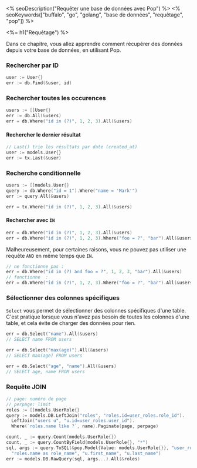 <% seoDescription("Requêter une base de données avec Pop") %>
<% seoKeywords(["buffalo", "go", "golang", "base de données", "requêtage", "pop"]) %>

<%= h1("Requêtage") %>

Dans ce chapitre, vous allez apprendre comment récupérer des données depuis votre base de données, en utilisant Pop.

### Rechercher par ID

```go
user := User{}
err := db.Find(&user, id)
```

### Rechercher toutes les occurences

```go
users := []User{}
err := db.All(&users)
err = db.Where("id in (?)", 1, 2, 3).All(&users)
```

#### Rechercher le dernier résultat

```go
// Last() trie les résultats par date (created_at)
user := models.User{}
err := tx.Last(&user)
```

### Recherche conditionnelle

```go
users := []models.User{}
query := db.Where("id = 1").Where("name = 'Mark'")
err := query.All(&users)

err = tx.Where("id in (?)", 1, 2, 3).All(&users)
```

#### Rechercher avec `IN`

```go
err = db.Where("id in (?)", 1, 2, 3).All(&users)
err = db.Where("id in (?)", 1, 2, 3).Where("foo = ?", "bar").All(&users)
```

Malheureusement, pour certaines raisons, vous ne pouvez pas utiliser une requête `AND` en même temps que `IN`.

```go
// ne fonctionne pas :
err = db.Where("id in (?) and foo = ?", 1, 2, 3, "bar").All(&users)
// fonctionne  :
err = db.Where("id in (?)", 1, 2, 3).Where("foo = ?", "bar").All(&users)
```

### Sélectionner des colonnes spécifiques
`Select` vous permet de sélectionner des colonnes spécifiques d'une table. C'est pratique lorsque vous n'avez pas besoin de toutes les colonnes d'une table, et cela évite de charger des données pour rien.
```go
err = db.Select("name").All(&users)
// SELECT name FROM users

err = db.Select("max(age)").All(&users)
// SELECT max(age) FROM users

err = db.Select("age", "name").All(&users)
// SELECT age, name FROM users
```

### Requête JOIN

```go
// page: numéro de page
// perpage: limit
roles := []models.UserRole{}
query := models.DB.LeftJoin("roles", "roles.id=user_roles.role_id").
  LeftJoin("users u", "u.id=user_roles.user_id").
  Where(`roles.name like ?`, name).Paginate(page, perpage)

count, _ := query.Count(models.UserRole{})
count, _ := query.CountByField(models.UserRole{}, "*")
sql, args := query.ToSQL(&pop.Model{Value: models.UserRole{}}, "user_roles.*",
  "roles.name as role_name", "u.first_name", "u.last_name")
err := models.DB.RawQuery(sql, args...).All(&roles)
```